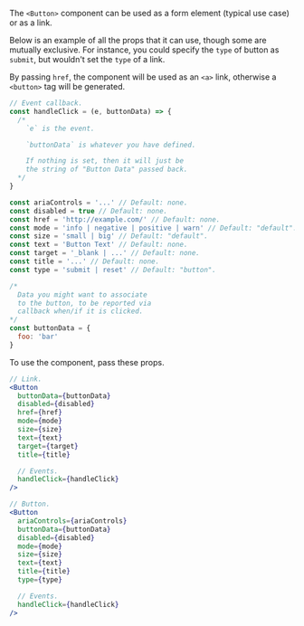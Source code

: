 The `<Button>` component can be used as a form element (typical use case) or as a link.

Below is an example of all the props that it can use, though some are mutually exclusive. For instance, you could specify the `type` of button as `submit`, but wouldn't set the `type` of a link.

By passing `href`, the component will be used as an `<a>` link, otherwise a `<button>` tag will be generated.

```js
// Event callback.
const handleClick = (e, buttonData) => {
  /*
    `e` is the event.

    `buttonData` is whatever you have defined.

    If nothing is set, then it will just be
    the string of "Button Data" passed back.
  */
}

const ariaControls = '...' // Default: none.
const disabled = true // Default: none.
const href = 'http://example.com/' // Default: none.
const mode = 'info | negative | positive | warn' // Default: "default".
const size = 'small | big' // Default: "default".
const text = 'Button Text' // Default: none.
const target = '_blank | ...' // Default: none.
const title = '...' // Default: none.
const type = 'submit | reset' // Default: "button".

/*
  Data you might want to associate
  to the button, to be reported via
  callback when/if it is clicked.
*/
const buttonData = {
  foo: 'bar'
}
```

To use the component, pass these props.

```jsx
// Link.
<Button
  buttonData={buttonData}
  disabled={disabled}
  href={href}
  mode={mode}
  size={size}
  text={text}
  target={target}
  title={title}

  // Events.
  handleClick={handleClick}
/>

// Button.
<Button
  ariaControls={ariaControls}
  buttonData={buttonData}
  disabled={disabled}
  mode={mode}
  size={size}
  text={text}
  title={title}
  type={type}

  // Events.
  handleClick={handleClick}
/>
```